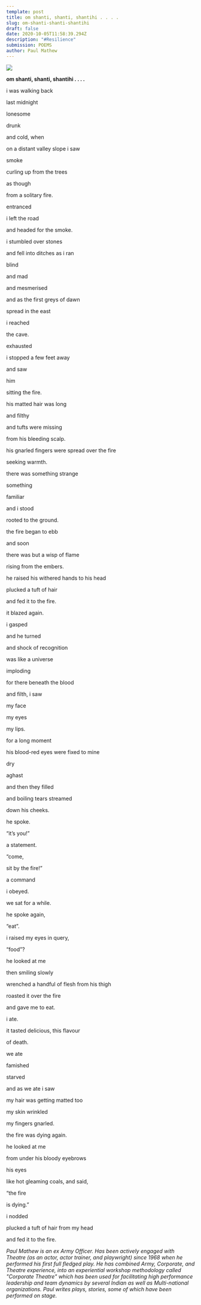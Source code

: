 ```yaml
---
template: post
title: om shanti, shanti, shantihi . . . .
slug: om-shanti-shanti-shantihi
draft: false
date: 2020-10-05T11:58:39.294Z
description: "#Resilience"
submission: POEMS
author: Paul Mathew
---
```

![](/media/pauls_poem.jpeg)

**om shanti, shanti, shantihi . . . .**

i was walking back

last midnight

lonesome

drunk

and cold, when

on a distant valley slope i saw

smoke

curling up from the trees

as though

from a solitary fire.

entranced

i left the road

and headed for the smoke.

i stumbled over stones

and fell into ditches as i ran

blind

and mad

and mesmerised

and as the first greys of dawn

spread in the east

i reached

the cave.

exhausted

i stopped a few feet away

and saw

him

sitting the fire.

his matted hair was long

and filthy

and tufts were missing

from his bleeding scalp.

his gnarled fingers were spread over the fire

seeking warmth.

there was something strange

something

familiar

and i stood

rooted to the ground.

the fire began to ebb

and soon

there was but a wisp of flame

rising from the embers.

he raised his withered hands to his head

plucked a tuft of hair

and fed it to the fire.

it blazed again.

i gasped

and he turned

and shock of recognition

was like a universe

imploding

for there beneath the blood

and filth, i saw

my face

my eyes

my lips.

for a long moment

his blood-red eyes were fixed to mine

dry

aghast

and then they filled

and boiling tears streamed

down his cheeks.

he spoke.

“it’s you!”

a statement.

“come,

sit by the fire!”

a command

i obeyed.

we sat for a while.

he spoke again,

“eat”.

i raised my eyes in query,

“food”?

he looked at me

then smiling slowly

wrenched a handful of flesh from his thigh

roasted it over the fire

and gave me to eat.

i ate.

it tasted delicious, this flavour

of death.

we ate

famished

starved

and as we ate i saw

my hair was getting matted too

my skin wrinkled

my fingers gnarled.

the fire was dying again.

he looked at me

from under his bloody eyebrows

his eyes

like hot gleaming coals, and said,

“the fire

is dying.”

i nodded

plucked a tuft of hair from my head

and fed it to the fire.





*Paul Mathew is an ex Army Officer. Has been actively engaged with Theatre (as an actor, actor trainer, and playwright) since 1968 when  he performed his first full fledged play. He has combined  Army, Corporate, and Theatre experience, into an experiential workshop methodology called "Corporate Theatre" which has been used for facilitating high performance leadership and team dynamics by several Indian as well as Multi-national organizations. Paul writes plays, stories, some of which have been performed on stage.*